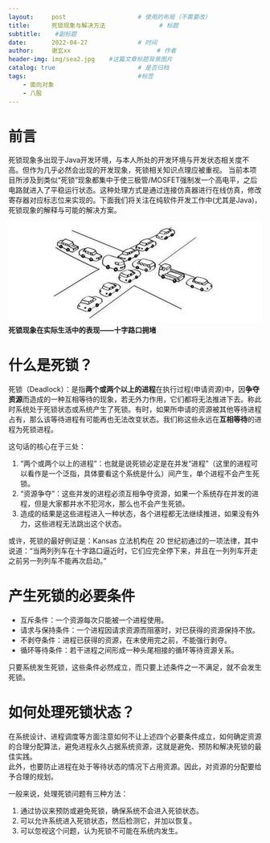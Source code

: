 ```yaml
---
layout:     post   				    # 使用的布局（不需要改）
title:      死锁现象与解决方法				# 标题 
subtitle:    #副标题
date:       2022-04-27 				# 时间
author:     谢玄xx 						# 作者
header-img: img/sea2.jpg 	#这篇文章标题背景图片
catalog: true 						# 是否归档
tags:								#标签
    - 面向对象
    - 八股
---
```


# 前言

死锁现象多出现于Java开发环境，与本人所处的开发环境与开发状态相关度不高。但作为几乎必然会出现的开发现象，死锁相关知识点理应被重视。
当前本项目所涉及到类似“死锁”现象都集中于使三极管/MOSFET强制发一个高电平，之后电路就进入了平稳运行状态。这种处理方式是通过连接仿真器进行在线仿真，修改寄存器对应标志位来实现的。下面我们将关注在纯软件开发工作中(尤其是Java)，死锁现象的解释与可能的解决方案。

![](https://raw.githubusercontent.com/xie96808/xie96808.github.io/master/img/sisuo.jpg)
                **死锁现象在实际生活中的表现——十字路口拥堵**

# 什么是死锁？

死锁（Deadlock）：是指**两个或两个以上的进程**在执行过程(申请资源)中，因**争夺资源**而造成的一种互相等待的现象，若无外力作用，它们都将无法推进下去。称此时系统处于死锁状态或系统产生了死锁。有时，如果所申请的资源被其他等待进程占有，那么该等待进程有可能再也无法改变状态。我们称这些永远在**互相等待**的进程为死锁进程。

这句话的核心在于三处：
1. “两个或两个以上的进程”：也就是说死锁必定是在并发“进程”（这里的进程可以看作是一个泛指，具体要看这个系统是什么）间产生，单个进程不会产生死锁。  
2. “资源争夺”：这些并发的进程必须互相争夺资源，如果一个系统存在并发的进程，但是大家都井水不犯河水，那么也不会产生死锁。  
3. 造成的结果是这些进程进入一种状态，各个进程都无法继续推进，如果没有外力，这些进程无法跳出这个状态。

或许，死锁的最好例证是：Kansas 立法机构在 20 世纪初通过的一项法律，其中说道：“当两列列车在十字路口逼近时，它们应完全停下来，并且在一列列车开走之前另一列列车不能再次启动。”

# 产生死锁的必要条件

* 互斥条件：一个资源每次只能被一个进程使用。
* 请求与保持条件：一个进程因请求资源而阻塞时，对已获得的资源保持不放。
* 不剥夺条件：进程已获得的资源，在末使用完之前，不能强行剥夺。
* 循环等待条件：若干进程之间形成一种头尾相接的循环等待资源关系。

只要系统发生死锁，这些条件必然成立，而只要上述条件之一不满足，就不会发生死锁。

# 如何处理死锁状态？

在系统设计、进程调度等方面注意如何不让上述四个必要条件成立，如何确定资源的合理分配算法，避免进程永久占据系统资源，这就是避免、预防和解决死锁的最佳实践。  
此外，也要防止进程在处于等待状态的情况下占用资源。因此，对资源的分配要给予合理的规划。

一般来说，处理死锁问题有三种方法：
1. 通过协议来预防或避免死锁，确保系统不会进入死锁状态。
2. 可以允许系统进入死锁状态，然后检测它，并加以恢复。
3. 可以忽视这个问题，认为死锁不可能在系统内发生。

